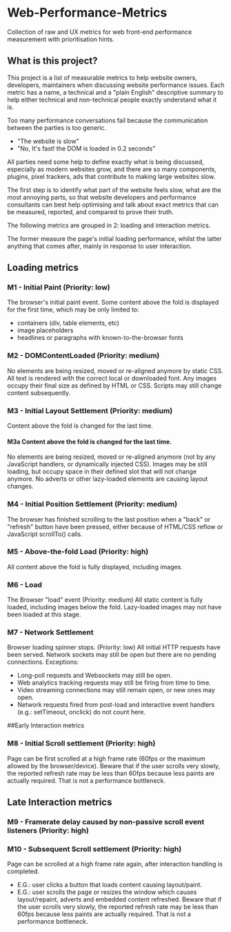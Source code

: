 # Web-Performance-Metrics

Collection of raw and UX metrics for web front-end performance measurement with prioritisation hints.

## What is this project?
This project is a list of measurable metrics to help website owners, developers, maintainers when discussing
website performance issues.
Each metric has a name, a technical and a "plain English" descriptive summary to help either technical and
non-technical people exactly understand what it is.

Too many performance conversations fail because the communication between the parties is too generic.
- "The website is slow"
- "No, It's fast! the DOM is loaded in 0.2 seconds"

All parties need some help to define exactly what is being discussed, especially as modern websites grow, and
there are so many components, plugins, pixel trackers, ads that contribute to making large websites slow.

The first step is to identify what part of the website feels slow, what are the most annoying parts, so that
website developers and performance consultants can best help optimising and talk about exact metrics that can be
measured, reported, and compared to prove their truth.

The following metrics are grouped in 2: loading and interaction metrics.

The former measure the page's initial loading performance, whilst the latter anything that comes after, mainly in
response to user interaction.

## Loading metrics

### M1 - Initial Paint (Priority: low)
The browser's initial paint event.
Some content above the fold is displayed for the first time, which may be only limited to:
- containers (div, table elements, etc)
- image placeholders
- headlines or paragraphs with known-to-the-browser fonts

### M2 - DOMContentLoaded (Priority: medium)
No elements are being resized, moved or re-aligned anymore by static CSS.
All text is rendered with the correct local or downloaded font.
Any images occupy their final size as defined by HTML or CSS. Scripts may still change content subsequently. 

### M3 - Initial Layout Settlement (Priority: medium)
Content above the fold is changed for the last time.
#### M3a Content above the fold is changed for the last time.
No elements are being resized, moved or re-aligned anymore (not by any JavaScript handlers, or dynamically injected CSS).
Images may be still loading, but occupy space in their defined slot that will not change anymore.
No adverts or other lazy-loaded elements are causing layout changes.

### M4 - Initial Position Settlement (Priority: medium)
The browser has finished scrolling to the last position when a "back" or "refresh" button have been pressed, either because of HTML/CSS reflow or JavaScript scrollTo() calls.

### M5 - Above-the-fold Load (Priority: high)
All content above the fold is fully displayed, including images.

### M6 - Load
The Browser "load" event (Priority: medium)
All static content is fully loaded, including images below the fold.
Lazy-loaded images may not have been loaded at this stage.

### M7 - Network Settlement
Browser loading spinner stops. (Priority: low)
All initial HTTP requests have been served.
Network sockets may still be open but there are no pending connections.
Exceptions:
- Long-poll requests and Websockets may still be open.
- Web analytics tracking requests may still be firing from time to time.
- Video streaming connections may still remain open, or new ones may open.
- Network requests fired from post-load and interactive event handlers (e.g.: setTimeout, onclick) do not count here.

##Early Interaction metrics
### M8 - Initial Scroll settlement (Priority: high)
Page can be first scrolled at a high frame rate (60fps or the maximum allowed by the browser/device).
Beware that if the user scrolls very slowly, the reported refresh rate may be less than 60fps because less paints are actually required. That is not a performance bottleneck.

## Late Interaction metrics
### M9 - Framerate delay caused by non-passive scroll event listeners (Priority: high)

### M10 - Subsequent Scroll settlement (Priority: high)
Page can be scrolled at a high frame rate again, after interaction handling is completed.
- E.G.: user clicks a button that loads content causing layout/paint.
- E.G.: user scrolls the page or resizes the window which causes layout/repaint, adverts and embedded content refreshed.
Beware that if the user scrolls very slowly, the reported refresh rate may be less than 60fps because less paints are actually required. That is not a performance bottleneck.

